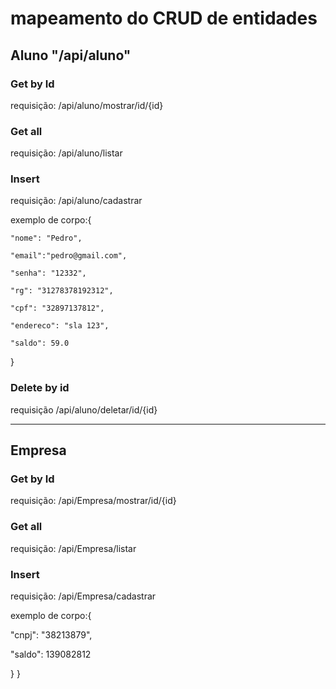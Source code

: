 # mapeamento do CRUD de entidades

## Aluno "/api/aluno"

### Get by Id

requisição: /api/aluno/mostrar/id/{id}

### Get all

requisição: /api/aluno/listar

### Insert

requisição: /api/aluno/cadastrar

exemplo de corpo:{

    "nome": "Pedro",

    "email":"pedro@gmail.com",

    "senha": "12332",

    "rg": "31278378192312",

    "cpf": "32897137812",

    "endereco": "sla 123",

    "saldo": 59.0

}

### Delete by id

requisição /api/aluno/deletar/id/{id}

___________________________________________

## Empresa

### Get by Id

requisição: /api/Empresa/mostrar/id/{id}

### Get all

requisição: /api/Empresa/listar

### Insert

requisição: /api/Empresa/cadastrar

exemplo de corpo:{

"cnpj": "38213879",

"saldo": 139082812

}
}